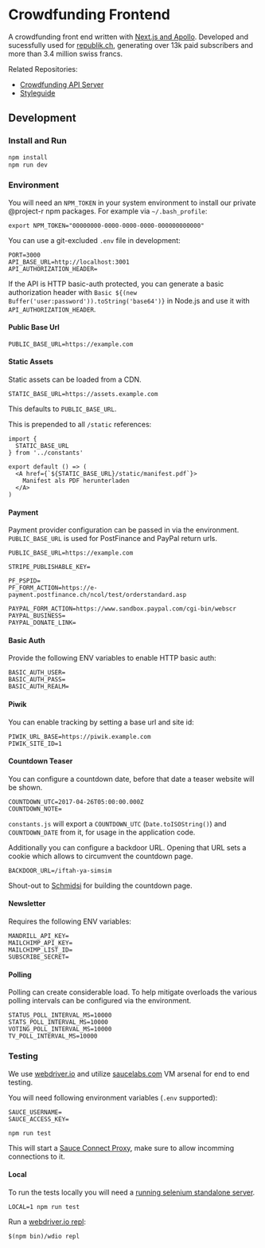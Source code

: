 # Crowdfunding Frontend

A crowdfunding front end written with [Next.js and Apollo](https://github.com/zeit/next.js/tree/master/examples/with-apollo). Developed and sucessfully used for [republik.ch](https://www.republik.ch/crowdfunding), generating over 13k paid subscribers and more than 3.4 million swiss francs.

Related Repositories:

- [Crowdfunding API Server](https://github.com/orbiting/crowdfunding-api)
- [Styleguide](https://github.com/orbiting/styleguide)

## Development

### Install and Run

```bash
npm install
npm run dev
```

### Environment

You will need an `NPM_TOKEN` in your system environment to install our private @project-r npm packages. For example via `~/.bash_profile`:

```
export NPM_TOKEN="00000000-0000-0000-0000-000000000000"
```

You can use a git-excluded `.env` file in development:

```
PORT=3000
API_BASE_URL=http://localhost:3001
API_AUTHORIZATION_HEADER=
```

If the API is HTTP basic-auth protected, you can generate a basic authorization header with ``Basic ${(new Buffer('user:password')).toString('base64')}`` in Node.js and use it with `API_AUTHORIZATION_HEADER`.

#### Public Base Url

```
PUBLIC_BASE_URL=https://example.com
```

#### Static Assets

Static assets can be loaded from a CDN.

```
STATIC_BASE_URL=https://assets.example.com
```

This defaults to `PUBLIC_BASE_URL`.

This is prepended to all `/static` references:

```
import {
  STATIC_BASE_URL
} from '../constants'

export default () => (
  <A href={`${STATIC_BASE_URL}/static/manifest.pdf`}>
    Manifest als PDF herunterladen
  </A>
)
```

#### Payment

Payment provider configuration can be passed in via the environment. `PUBLIC_BASE_URL` is used for PostFinance and PayPal return urls.

```
PUBLIC_BASE_URL=https://example.com

STRIPE_PUBLISHABLE_KEY=

PF_PSPID=
PF_FORM_ACTION=https://e-payment.postfinance.ch/ncol/test/orderstandard.asp

PAYPAL_FORM_ACTION=https://www.sandbox.paypal.com/cgi-bin/webscr
PAYPAL_BUSINESS=
PAYPAL_DONATE_LINK=
```

#### Basic Auth

Provide the following ENV variables to enable HTTP basic auth:

```
BASIC_AUTH_USER=
BASIC_AUTH_PASS=
BASIC_AUTH_REALM=
```

#### Piwik

You can enable tracking by setting a base url and site id:

```
PIWIK_URL_BASE=https://piwik.example.com
PIWIK_SITE_ID=1
```

#### Countdown Teaser

You can configure a countdown date, before that date a teaser website will be shown.

```
COUNTDOWN_UTC=2017-04-26T05:00:00.000Z
COUNTDOWN_NOTE=
```

`constants.js` will export a `COUNTDOWN_UTC` (`Date.toISOString()`) and `COUNTDOWN_DATE` from it, for usage in the application code.

Additionally you can configure a backdoor URL. Opening that URL sets a cookie which allows to circumvent the countdown page.

```
BACKDOOR_URL=/iftah-ya-simsim
```

Shout-out to [Schmidsi](https://github.com/schmidsi) for building the countdown page.

#### Newsletter

Requires the following ENV variables:

```
MANDRILL_API_KEY=
MAILCHIMP_API_KEY=
MAILCHIMP_LIST_ID=
SUBSCRIBE_SECRET=
```

#### Polling

Polling can create considerable load. To help mitigate overloads the various polling intervals can be configured via the environment.

```
STATUS_POLL_INTERVAL_MS=10000
STATS_POLL_INTERVAL_MS=10000
VOTING_POLL_INTERVAL_MS=10000
TV_POLL_INTERVAL_MS=10000
```

### Testing

We use [webdriver.io](http://webdriver.io/) and utilize [saucelabs.com](https://saucelabs.com/) VM arsenal for end to end testing.

You will need following environment variables (`.env` supported):

```
SAUCE_USERNAME=
SAUCE_ACCESS_KEY=
```

```
npm run test
```

This will start a [Sauce Connect Proxy](https://wiki.saucelabs.com/display/DOCS/Sauce+Connect+Proxy+FAQS), make sure to allow incomming connections to it.

#### Local

To run the tests locally you will need a [running selenium standalone server](http://webdriver.io/guide.html).

```
LOCAL=1 npm run test
```

Run a [webdriver.io repl](http://webdriver.io/guide/usage/repl.html):

```
$(npm bin)/wdio repl 
```
